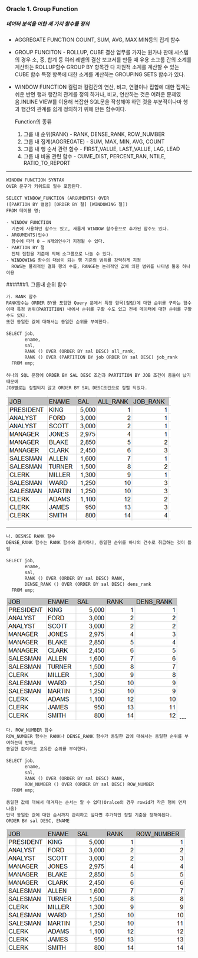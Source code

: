 ### Oracle 1. Group Function

##### 데이터 분석을 이한 세 가지 함수를 정의
- AGGREGATE FUNCTION 
  COUNT, SUM, AVG, MAX MIN등의 집계 함수
- GROUP FUNCITON - ROLLUP, CUBE
  결산 업무를 가지는 원가나 판매 시스템의 경우 소, 중, 합계 등
  여러 레벨의 결산 보고서를 만들 때 유용
  소그룹 간의 소계를 계산하는 ROLLUP함수 GROUP BY 항목간 다 차원적 소계를 계산할 수 있는 CUBE 함수
  특정 항목에 대한 소계를 계산하는 GROUPING SETS 함수가 있다.
  
- WINDOW FUNCTION
  컬럼과 컬럼간의 연산, 비교, 연결이나 집합에 대한 집계는 쉬운 반면 행과 행간의 관계를 정의 하거나, 
  비교, 연산하는 것은 어려운 문제였음.INLINE VIEW를 이용해 복잡한 SQL문을 작성해야 하던 것을
  부분적이나마 행과 행간의 관계를 쉽게 정의하기 위해 만든 함수이다.
  
  Function의 종류
  1. 그룹 내 순위(RANK) - RANK, DENSE_RANK, ROW_NUMBER
  2. 그룹 내 집계(AGGREGATE) - SUM, MAX, MIN, AVG, COUNT
  3. 그룹 내 행 순서 관련 함수 - FIRST_VALUE, LAST_VALUE, LAG, LEAD
  4. 그룹 내 비율 관련 함수 - CUME_DIST, PERCENT_RAN, NTILE, RATIO_TO_REPORT

- - -

```{.sql}
WINDOW FUNCTION SYNTAX
OVER 문구가 키워드로 필수 포함된다.

SELECT WINDOW_FUNCTION (ARGUMENTS) OVER
([PARTION BY 컬럼] [ORDER BY 절] [WINDOWING 절])
FROM 테이블 명;

- WINDOW FUNCTION 
  기존에 사용하던 함수도 있고, 새롭게 WINDOW 함수용으로 추가된 함수도 있다.
- ARGUMENTS(인수)
  함수에 따라 0 ~ N개의인수가 지정될 수 있다.
- PARTION BY 절
  전체 집합을 기준에 의해 소그룹으로 나눌 수 있다.
- WINDOWING 함수의 대상이 되는 행 기준의 범위를 강력하게 지정
  ROWS는 물리적인 결화 행의 수를, RANGE는 논리적인 값에 의한 범위를 나타냄 둘중 하나 이용
```

######1. 그룹내 순위 함수
```language
가. RANK 함수
RANK함수는 ORDER BY를 포함한 Query 문에서 특정 항목(컬럼)에 대한 순위를 구하는 함수
이때 특정 범위(PARTITION) 내에서 순위를 구할 수도 있고 전체 데이터에 대한 순위를 구할 수도 있다.
또한 동일한 값에 대해서는 동일한 순위를 부여한다. 

SELECT job,
       ename,
       sal,
       RANK () OVER (ORDER BY sal DESC) all_rank,
       RANK () OVER (PARTITION BY job ORDER BY sal DESC) job_rank
  FROM emp; 
  
하나의 SQL 문장에 ORDER BY SAL DESC 조건과 PARTITION BY JOB 조건이 충돌이 났기 때문에
JOB별로는 정렬되지 않고 ORDER BY SAL DESC조건으로 정렬 되었다.
```
<img src="../img/oracle_01.png" />

---
```language
나. DESNSE RANK 함수
DENSE_RANK 함수는 RANK 함수와 흡사하나, 동일한 순위를 하나의 건수로 취급하는 것이 틀림

SELECT job,
       ename,
       sal,
       RANK () OVER (ORDER BY sal DESC) RANK,
       DENSE_RANK () OVER (ORDER BY sal DESC) dens_rank
  FROM emp;
```
<img src="../img/oracle_02.png" />
---

```language
다. ROW_NUMBER 함수
ROW_NUMBER 함수는 RANK나 DENSE_RANK 함수가 동일한 값에 대해서는 동일한 순위를 부여하는데 반해, 
동일한 값이라도 고유한 순위를 부여한다.

SELECT job,
       ename,
       sal,
       RANK () OVER (ORDER BY sal DESC) RANK,
       ROW_NUMBER () OVER (ORDER BY sal DESC) ROW_NUMBER
  FROM emp;

동일한 값에 대해서 매겨지는 순서는 알 수 없다(Oralce의 경우 rowid가 작은 행이 먼저 나옴)
만약 동일한 값에 대한 순서까지 관리하고 싶다면 추가적인 정렬 기준을 정해야된다.
ORDER BY sal DESC, ENAME 
```
<img src="../img/oracle_03.png" />
